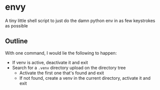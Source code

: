 # envy

A tiny little shell script to just do the damn python env  in as few keystrokes as possible

## Outline

With one command, I would lie the following to happen:
* If venv is active, deactivate it and exit
* Search for a `.venv` directory upload on the directory tree
    * Activate the first one that's found and exit
    * If not found, create a venv in the current directory, activate it and exit


